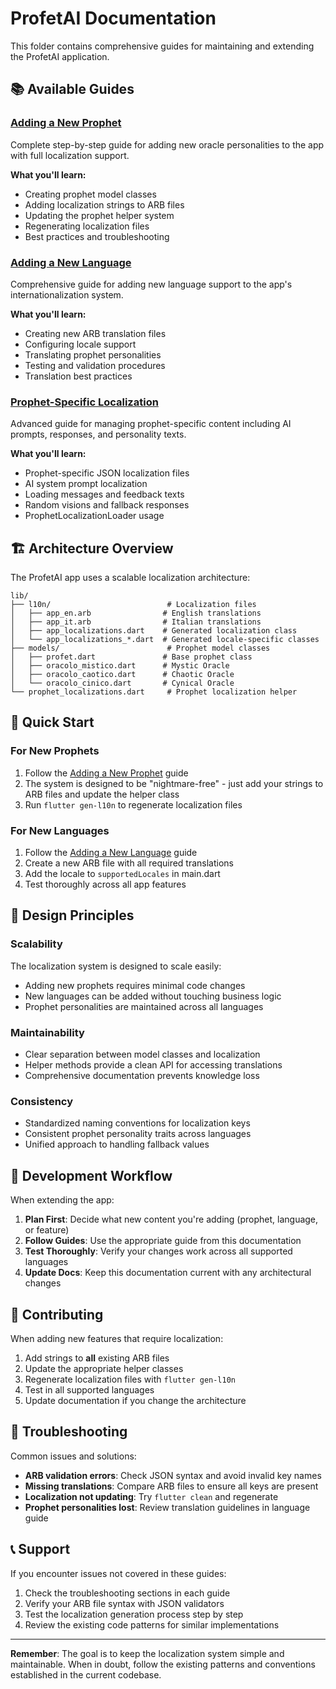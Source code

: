 # ProfetAI Documentation

This folder contains comprehensive guides for maintaining and extending the ProfetAI application.

## 📚 Available Guides

### [Adding a New Prophet](./adding-new-prophet.md)
Complete step-by-step guide for adding new oracle personalities to the app with full localization support.

**What you'll learn:**
- Creating prophet model classes
- Adding localization strings to ARB files
- Updating the prophet helper system
- Regenerating localization files
- Best practices and troubleshooting

### [Adding a New Language](./adding-new-language.md)
Comprehensive guide for adding new language support to the app's internationalization system.

**What you'll learn:**
- Creating new ARB translation files
- Configuring locale support
- Translating prophet personalities
- Testing and validation procedures
- Translation best practices

### [Prophet-Specific Localization](./prophet-specific-localization.md)
Advanced guide for managing prophet-specific content including AI prompts, responses, and personality texts.

**What you'll learn:**
- Prophet-specific JSON localization files
- AI system prompt localization
- Loading messages and feedback texts
- Random visions and fallback responses
- ProphetLocalizationLoader usage

## 🏗️ Architecture Overview

The ProfetAI app uses a scalable localization architecture:

```
lib/
├── l10n/                          # Localization files
│   ├── app_en.arb                # English translations
│   ├── app_it.arb                # Italian translations
│   ├── app_localizations.dart    # Generated localization class
│   └── app_localizations_*.dart  # Generated locale-specific classes
├── models/                        # Prophet model classes
│   ├── profet.dart               # Base prophet class
│   ├── oracolo_mistico.dart      # Mystic Oracle
│   ├── oracolo_caotico.dart      # Chaotic Oracle
│   └── oracolo_cinico.dart       # Cynical Oracle
└── prophet_localizations.dart     # Prophet localization helper
```

## 🚀 Quick Start

### For New Prophets
1. Follow the [Adding a New Prophet](./adding-new-prophet.md) guide
2. The system is designed to be "nightmare-free" - just add your strings to ARB files and update the helper class
3. Run `flutter gen-l10n` to regenerate localization files

### For New Languages
1. Follow the [Adding a New Language](./adding-new-language.md) guide
2. Create a new ARB file with all required translations
3. Add the locale to `supportedLocales` in main.dart
4. Test thoroughly across all app features

## 🎯 Design Principles

### Scalability
The localization system is designed to scale easily:
- Adding new prophets requires minimal code changes
- New languages can be added without touching business logic
- Prophet personalities are maintained across all languages

### Maintainability
- Clear separation between model classes and localization
- Helper methods provide a clean API for accessing translations
- Comprehensive documentation prevents knowledge loss

### Consistency
- Standardized naming conventions for localization keys
- Consistent prophet personality traits across languages
- Unified approach to handling fallback values

## 🔧 Development Workflow

When extending the app:

1. **Plan First**: Decide what new content you're adding (prophet, language, or feature)
2. **Follow Guides**: Use the appropriate guide from this documentation
3. **Test Thoroughly**: Verify your changes work across all supported languages
4. **Update Docs**: Keep this documentation current with any architectural changes

## 📝 Contributing

When adding new features that require localization:

1. Add strings to **all** existing ARB files
2. Update the appropriate helper classes
3. Regenerate localization files with `flutter gen-l10n`
4. Test in all supported languages
5. Update documentation if you change the architecture

## 🐛 Troubleshooting

Common issues and solutions:

- **ARB validation errors**: Check JSON syntax and avoid invalid key names
- **Missing translations**: Compare ARB files to ensure all keys are present
- **Localization not updating**: Try `flutter clean` and regenerate
- **Prophet personalities lost**: Review translation guidelines in language guide

## 📞 Support

If you encounter issues not covered in these guides:

1. Check the troubleshooting sections in each guide
2. Verify your ARB file syntax with JSON validators
3. Test the localization generation process step by step
4. Review the existing code patterns for similar implementations

---

**Remember**: The goal is to keep the localization system simple and maintainable. When in doubt, follow the existing patterns and conventions established in the current codebase.
